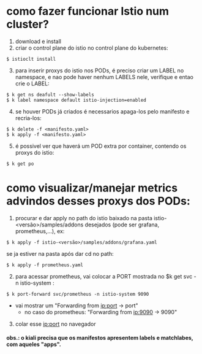 # como fazer funcionar Istio num cluster?
1) download e install
2) criar o control plane do istio no control plane do kubernetes: 
~~~
$ istioclt install
~~~
3) para inserir proxys do istio nos PODs, é preciso criar um LABEL no namespace, e nao pode haver nenhum LABELS nele, verifique e entao crie o LABEL:
~~~
$ k get ns deafult --show-labels  
$ k label namespace default istio-injection=enabled
~~~
4) se houver PODs já criados é necessarios apaga-los pelo manifesto e recria-los:
~~~
$ k delete -f <manifesto.yaml>
$ k apply -f <manifesto.yaml>
~~~
5) é possivel ver que haverá um POD extra por container, contendo os proxys do istio:
~~~
$ k get po
~~~ 
 # como visualizar/manejar metrics advindos desses proxys dos PODs:
 1) procurar e dar apply no path do istio baixado na pasta istio-<versão>/samples/addons desejados (pode ser grafana, prometheus,...), ex:
~~~
$ k apply -f istio-<versão>/samples/addons/grafana.yaml
~~~
se ja estiver na pasta após dar cd no path:
~~~
$ k apply -f prometheus.yaml 
~~~
2) para acessar prometheus, vai colocar a PORT mostrada no $k get svc -n istio-system :
~~~
$ k port-forward svc/prometheus -n istio-system 9090
~~~
- vai mostrar um "Forwarding from <ip:port> -> port"
  - no caso do prometheus: "Forwarding from <ip:9090> -> 9090"
 3) colar esse <ip:port> no navegador
#### obs.: o kiali precisa que os manifestos apresentem labels e matchlabes, com aqueles "apps".
